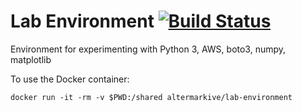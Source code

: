 # Lab Environment [![Build Status][travis-img]][travis-url]

[travis-url]: https://travis-ci.org/altermarkive/Lab-Environment
[travis-img]: https://travis-ci.org/altermarkive/Lab-Environment.svg?branch=master

Environment for experimenting with Python 3, AWS, boto3, numpy, matplotlib

To use the Docker container:

```
docker run -it -rm -v $PWD:/shared altermarkive/lab-environment
```
